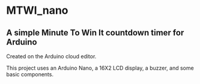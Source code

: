 # MTWI_nano
A simple Minute To Win It countdown timer for Arduino
--------------------------------------------------------
Created on the Arduino cloud editor.

This project uses an Arduino Nano, a 16X2 LCD display, a buzzer, and some basic components.
